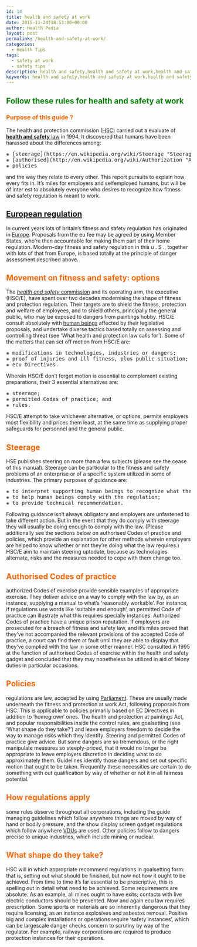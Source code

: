 ```yaml
---
id: 14
title: health and safety at work
date: 2015-11-24T18:53:00+00:00
author: Health Pedia
layout: post
permalink: /health-and-safety-at-work/
categories:
  - Health Tips
tags:
  - safety at work
  - safety tips
description: health and safety,health and safety at work,health and safety executive,health and safety in the workplace,health and safety legislation
keywords: health and safety,health and safety at work,health and safety executive,health and safety in the workplace,health and safety legislation,health and safety regulations,health and safety training,what is health and safety
---
```


## <span style="color: #008000;">Follow these rules for health and safety at work</span>

### <span style="color: #ff6600;">Purpose of this guide ?</span>

The health and protection commission ([HSC](https://en.wikipedia.org/wiki/Honda_HSC "Honda HSC")) carried out a evaluate of [**health and safety** law](http://en.wikipedia.org/wiki/Health_and_safety_law "Health and safety law") in 1994\. It discovered that humans have been harassed about the differences among:

<pre>❋ [steerage](https://en.wikipedia.org/wiki/Steerage "Steerage");
❋ [authorised](http://en.wikipedia.org/wiki/Authorization "Authorization") Codes of exercise (ACOPs); and
❋ policies</pre>

and the way they relate to every other. This report pursuits to explain how every fits in. It’s miles for employers and selfemployed humans, but will be of inter est to absolutely everyone who desires to recognize how fitness and safety regulation is meant to work.

## [European regulation](https://en.wikipedia.org/wiki/Regulation_%28European_Union%29 "Regulation (European Union)")

In current years lots of britain’s fitness and safety regulation has originated in [Europe](https://en.wikipedia.org/wiki/Europe "Europe"). Proposals from the eu fee may be agreed by using Member States, who’re then accountable for making them part of their home regulation. Modern-day fitness and safety regulation in this u . S ., together with lots of that from Europe, is based totally at the principle of danger assessment described above.

## <span style="color: #ff6600;">Movement on fitness and safety: options</span>

The [_health and safety_ commission](https://en.wikipedia.org/wiki/Health_and_Safety_Commission "Health and Safety Commission") and its operating arm, the executive (HSC/E), have spent over two decades modernising the shape of fitness and protection regulation. Their targets are to shield the fitness, protection and welfare of employees, and to shield others, principally the general public, who may be exposed to dangers from paintings hobby. HSC/E consult absolutely with [human beings](https://en.wikipedia.org/wiki/Human "Human") affected by their legislative proposals, and undertake diverse tactics based totally on assessing and controlling threat (see ‘What health and protection law calls for’). Some of the matters that can set off motion from HSC/E are:

<pre>❋ modifications in technologies, industries or dangers;
❋ proof of injuries and ill fitness, plus public situation;
❋ ecu Directives.</pre>

Wherein HSC/E don’t forget motion is essential to complement existing preparations, their 3 essential alternatives are:

<pre>❋ steerage;
❋ permitted Codes of practice; and
❋ rules.</pre>

HSC/E attempt to take whichever alternative, or options, permits employers most flexibility and prices them least, at the same time as supplying proper safeguards for personnel and the general public.

## <span style="color: #ff6600;">Steerage</span>

HSE publishes steering on more than a few subjects (please see the cease of this manual). Steerage can be particular to the fitness and safety problems of an enterprise or of a specific system utilized in some of industries. The primary purposes of guidance are:

<pre>❋ to interpret supporting human beings to recognize what the law says along with for example how necessities based on [EC Directives](https://en.wikipedia.org/wiki/Directive_%28European_Union%29 "Directive (European Union)") fit with the ones below the fitness and safety at work Act;
❋ to help human beings comply with the regulation;
❋ to provide technical recommendation.</pre>

Following guidance isn’t always obligatory and employers are unfastened to take different action. But in the event that they do comply with steerage they will usually be doing enough to comply with the law. (Please additionally see the sections below on authorised Codes of practice and policies, which provide an explanation for other methods wherein employers are helped to know whether or not they’re doing what the law requires.) HSC/E aim to maintain steering uptodate, because as technologies alternate, risks and the measures needed to cope with them change too.

## <span style="color: #ff6600;">Authorised Codes of practice</span>

authorized Codes of exercise provide sensible examples of appropriate exercise. They deliver advice on a way to comply with the law by, as an instance, supplying a manual to what’s ‘reasonably workable’. For instance, if regulations use words like ‘suitable and enough’, an permitted Code of practice can illustrate what this requires specially instances. Authorized Codes of practice have a unique prison reputation. If employers are prosecuted for a breach of fitness and safety law, and it’s miles proved that they’ve not accompanied the relevant provisions of the accepted Code of practice, a court can find them at fault until they are able to display that they’ve complied with the law in some other manner. HSC consulted in 1995 at the function of authorised Codes of exercise within the health and safety gadget and concluded that they may nonetheless be utilized in aid of felony duties in particular occasions.

## <span style="color: #ff6600;">Policies</span>

regulations are law, accepted by using [Parliament](https://maps.google.com/maps?ll=48.597512,7.769092&spn=0.01,0.01&q=48.597512,7.769092%20(European%20Parliament)&t=h "European Parliament"). These are usually made underneath the fitness and protection at work Act, following proposals from HSC. This is applicable to policies primarily based on EC Directives in addition to ‘homegrown’ ones. The health and protection at paintings Act, and popular responsibilities inside the control rules, are goalsetting (see ‘What shape do they take?’) and leave employers freedom to decide the way to manage risks which they identify. Steering and permitted Codes of practice give advice. But some dangers are so tremendous, or the right manipulate measures so steeply-priced, that it would no longer be appropriate to leave employers discretion in deciding what to do approximately them. Guidelines identify those dangers and set out specific motion that ought to be taken. Frequently these necessities are certain to do something with out qualification by way of whether or not it in all fairness potential.

## <span style="color: #ff6600;">How regulations apply</span>

some rules observe throughout all corporations, including the guide managing guidelines which follow anywhere things are moved by way of hand or bodily pressure, and the show display screen gadget regulations which follow anywhere [VDUs](https://en.wikipedia.org/wiki/Computer_monitor "Computer monitor") are used. Other policies follow to dangers precise to unique industries, which include mining or nuclear.

## <span style="color: #ff6600;">What shape do they take?</span>

HSC will in which appropriate recommend regulations in goalsetting form: that is, setting out what should be finished, but now not how it ought to be achieved. From time to time it’s far essential to be prescriptive, this is spelling out in detail what need to be achieved. Some requirements are absolute. As an example, all mines ought to have exits; contacts with live electric conductors should be prevented. Now and again ecu law requires prescription. Some sports or materials are so inherently dangerous that they require licensing, as an instance explosives and asbestos removal. Positive big and complex installations or operations require ‘safety instances’, which can be largescale danger checks concern to scrutiny by way of the regulator. For example, railway corporations are required to produce protection instances for their operations.
